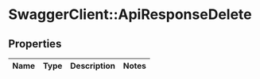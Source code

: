 # SwaggerClient::ApiResponseDelete

## Properties
Name | Type | Description | Notes
------------ | ------------- | ------------- | -------------


